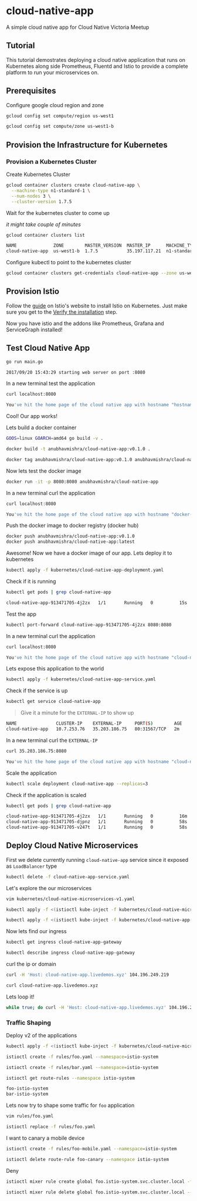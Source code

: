 # cloud-native-app

A simple cloud native app for Cloud Native Victoria Meetup

## Tutorial

This tutorial demostrates deploying a cloud native application that runs on Kubernetes along side Prometheus,
Fluentd and Istio to provide a complete platform to run your microservices on.

## Prerequisites

Configure google cloud region and zone

```bash
gcloud config set compute/region us-west1
```

```bash
gcloud config set compute/zone us-west1-b
```

## Provision the Infrastructure for Kubernetes

### Provision a Kubernetes Cluster

Create Kubernetes Cluster

```bash
gcloud container clusters create cloud-native-app \
  --machine-type n1-standard-1 \
  --num-nodes 3 \
  --cluster-version 1.7.5
```

Wait for the kubernetes cluster to come up

*it might take couple of minutes*

```bash
gcloud container clusters list
```

```bash
NAME              ZONE        MASTER_VERSION  MASTER_IP      MACHINE_TYPE   NODE_VERSION  NUM_NODES  STATUS
cloud-native-app  us-west1-b  1.7.5           35.197.117.21  n1-standard-1  1.7.5         3          RUNNING
```

Configure kubectl to point to the kubernetes cluster

```bash
gcloud container clusters get-credentials cloud-native-app --zone us-west1-b --project {PROJECT_NAME}
```

## Provision Istio

Follow the [guide](https://istio.io/docs/setup/install-kubernetes.html) on Istio's website to install Istio on Kubernetes. Just make sure you get to the [Verify the installation](https://istio.io/docs/setup/install-kubernetes.html#verifying-the-installation) step.

Now you have istio and the addons like Prometheus, Grafana and ServiceGraph installed!

## Test Cloud Native App

```bash
go run main.go
```

```bash
2017/09/20 15:43:29 starting web server on port :8080
```

In a new terminal test the application

```bash
curl localhost:8080
```

```bash
You've hit the home page of the cloud native app with hostname "hostname.local" on node "".
```

Cool! Our app works!

Lets build a docker container

```bash
GOOS=linux GOARCH=amd64 go build -v .
```

```bash
docker build -t anubhavmishra/cloud-native-app:v0.1.0 .
```

```bash
docker tag anubhavmishra/cloud-native-app:v0.1.0 anubhavmishra/cloud-native-app:latest
```

Now lets test the docker image

```bash
docker run -it -p 8080:8080 anubhavmishra/cloud-native-app
```

In a new terminal curl the application

```bash
curl localhost:8080
```

```bash
You've hit the home page of the cloud native app with hostname "docker-hostname" on node "".
```

Push the docker image to docker registry (docker hub)

```bash
docker push anubhavmishra/cloud-native-app:v0.1.0
docker push anubhavmishra/cloud-native-app:latest
```

Awesome! Now we have a docker image of our app. Lets deploy it to kubernetes

```bash
kubectl apply -f kubernetes/cloud-native-app-deployment.yaml
```

Check if it is running

```bash
kubectl get pods | grep cloud-native-app
```

```bash
cloud-native-app-913471705-4j2zx   1/1       Running   0          15s
```

Test the app

```bash
kubectl port-forward cloud-native-app-913471705-4j2zx 8080:8080
```

In a new terminal curl the application

```bash
curl localhost:8080
```

```bash
You've hit the home page of the cloud native app with hostname "cloud-native-app-913471705-4j2zx" on node "node-name".
```

Lets expose this application to the world

```bash
kubectl apply -f kubernetes/cloud-native-app-service.yaml
```

Check if the service is up

```bash
kubectl get service cloud-native-app
```

> Give it a minute for the `EXTERNAL-IP` to show up

```bash
NAME               CLUSTER-IP    EXTERNAL-IP     PORT(S)        AGE
cloud-native-app   10.7.253.76   35.203.186.75   80:31567/TCP   2m
```

In a new terminal curl the `EXTERNAL-IP`

```bash
curl 35.203.186.75:8080
```

```bash
You've hit the home page of the cloud native app with hostname "cloud-native-app-913471705-4j2zx" on node "node-name".
```

Scale the application

```bash
kubectl scale deployment cloud-native-app --replicas=3
```

Check if the application is scaled

```bash
kubectl get pods | grep cloud-native-app
```

```bash
cloud-native-app-913471705-4j2zx   1/1       Running   0          16m
cloud-native-app-913471705-djpnz   1/1       Running   0          58s
cloud-native-app-913471705-v247t   1/1       Running   0          58s
```

## Deploy Cloud Native Microservices

First we delete currently running `cloud-native-app` service since it exposed as `LoadBalancer` type

```bash
kubectl delete -f cloud-native-app-service.yaml
```

Let's explore the our microservices

```bash
vim kubernetes/cloud-native-microservices-v1.yaml
```

```bash
kubectl apply -f <(istioctl kube-inject -f kubernetes/cloud-native-microservices-v1.yaml --namespace=istio-system)
```

```bash
kubectl apply -f <(istioctl kube-inject -f kubernetes/cloud-native-app-ingress.yaml --namespace=istio-system)
```

Now lets find our ingress

```bash
kubectl get ingress cloud-native-app-gateway
``` 

```bash
kubectl describe ingress cloud-native-app-gateway
```

curl the ip or domain

```bash
curl -H 'Host: cloud-native-app.livedemos.xyz' 104.196.249.219
```

```bash
curl cloud-native-app.livedemos.xyz
```

Lets loop it!

```bash
while true; do curl -H 'Host: cloud-native-app.livedemos.xyz' 104.196.249.219; echo ""; sleep 0.5;done
```

### Traffic Shaping

Deploy v2 of the applications

```bash
kubectl apply -f <(istioctl kube-inject -f kubernetes/cloud-native-microservices-v2.yaml --namespace=istio-system)
```

```bash
istioctl create -f rules/foo.yaml --namespace=istio-system
```

```bash
istioctl create -f rules/bar.yaml --namespace=istio-system
```

```bash
istioctl get route-rules --namespace istio-system
```

```bash
foo-istio-system
bar-istio-system
```

Lets now try to shape some traffic for `foo` application

```bash
vim rules/foo.yaml
```

```bash
istioctl replace -f rules/foo.yaml
```

I want to canary a mobile device

```bash
istioctl create -f rules/foo-mobile.yaml --namespace=istio-system
```

```bash
istioctl delete route-rule foo-canary --namespace istio-system
```


Deny

```bash
istioctl mixer rule create global foo.istio-system.svc.cluster.local -f rules/foo-deny.yaml --namespace istio-system
```

```bash
istioctl mixer rule delete global foo.istio-system.svc.cluster.local --namespace istio-system
```






